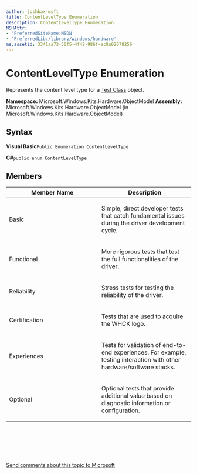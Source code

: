```yaml
---
author: joshbax-msft
title: ContentLevelType Enumeration
description: ContentLevelType Enumeration
MSHAttr:
- 'PreferredSiteName:MSDN'
- 'PreferredLib:/library/windows/hardware'
ms.assetid: 3341aa73-50f5-4f42-986f-ec9a02678256
---
```


# ContentLevelType Enumeration


Represents the content level type for a [Test Class](test-class.md) object.

**Namespace:** Microsoft.Windows.Kits.Hardware.ObjectModel **Assembly:** Microsoft.Windows.Kits.Hardware.ObjectModel (in Microsoft.Windows.Kits.Hardware.ObjectModel)

## Syntax


**Visual Basic**`Public Enumeration ContentLevelType`

**C#**`public enum ContentLevelType`

## Members


<table>
<colgroup>
<col width="50%" />
<col width="50%" />
</colgroup>
<thead>
<tr class="header">
<th>Member Name</th>
<th>Description</th>
</tr>
</thead>
<tbody>
<tr class="odd">
<td><p>Basic</p></td>
<td><p>Simple, direct developer tests that catch fundamental issues during the driver development cycle.</p></td>
</tr>
<tr class="even">
<td><p>Functional</p></td>
<td><p>More rigorous tests that test the full functionalities of the driver.</p></td>
</tr>
<tr class="odd">
<td><p>Reliability</p></td>
<td><p>Stress tests for testing the reliability of the driver.</p></td>
</tr>
<tr class="even">
<td><p>Certification</p></td>
<td><p>Tests that are used to acquire the WHCK logo.</p></td>
</tr>
<tr class="odd">
<td><p>Experiences</p></td>
<td><p>Tests for validation of end-to-end experiences. For example, testing interaction with other hardware/software stacks.</p></td>
</tr>
<tr class="even">
<td><p>Optional</p></td>
<td><p>Optional tests that provide additional value based on diagnostic information or configuration.</p></td>
</tr>
</tbody>
</table>

 

 

 

[Send comments about this topic to Microsoft](mailto:wsddocfb@microsoft.com?subject=Documentation%20feedback%20%5Bp_hck\p_hck%5D:%20ContentLevelType%20Enumeration%20%20RELEASE:%20%284/27/2016%29&body=%0A%0APRIVACY%20STATEMENT%0A%0AWe%20use%20your%20feedback%20to%20improve%20the%20documentation.%20We%20don't%20use%20your%20email%20address%20for%20any%20other%20purpose,%20and%20we'll%20remove%20your%20email%20address%20from%20our%20system%20after%20the%20issue%20that%20you're%20reporting%20is%20fixed.%20While%20we're%20working%20to%20fix%20this%20issue,%20we%20might%20send%20you%20an%20email%20message%20to%20ask%20for%20more%20info.%20Later,%20we%20might%20also%20send%20you%20an%20email%20message%20to%20let%20you%20know%20that%20we've%20addressed%20your%20feedback.%0A%0AFor%20more%20info%20about%20Microsoft's%20privacy%20policy,%20see%20http://privacy.microsoft.com/default.aspx. "Send comments about this topic to Microsoft")




